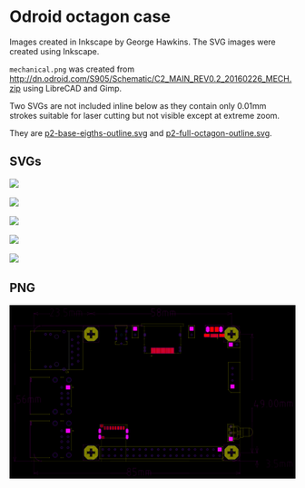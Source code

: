 Odroid octagon case
===================

Images created in Inkscape by George Hawkins. The SVG images were created using Inkscape.

`mechanical.png` was created from <http://dn.odroid.com/S905/Schematic/C2_MAIN_REV0.2_20160226_MECH.zip> using LibreCAD and Gimp.

Two SVGs are not included inline below as they contain only 0.01mm strokes suitable for laser cutting but not visible except at extreme zoom.

They are [p2-base-eigths-outline.svg](p2-base-eigths-outline.svg) and [p2-full-octagon-outline.svg](p2-full-octagon-outline.svg).

SVGs
----

<a href="back-plates.svg"><img src="https://rawgit.com/george-hawkins/odroid-c2/master/case/back-plates.svg"></a>

<a href="bottom-and-side.svg"><img src="https://rawgit.com/george-hawkins/odroid-c2/master/case/bottom-and-side.svg"></a>

<a href="final-parts.svg"><img src="https://rawgit.com/george-hawkins/odroid-c2/master/case/final-parts.svg"></a>

<a href="octagon.svg"><img src="https://rawgit.com/george-hawkins/odroid-c2/master/case/octagon.svg"></a>

<a href="top.svg"><img src="https://rawgit.com/george-hawkins/odroid-c2/master/case/top.svg"></a>

PNG
---

![mechanical](mechanical.png)
